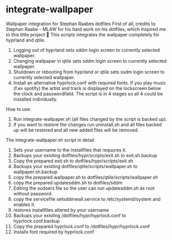 # integrate-wallpaper
Wallpaper integration for Stephan Raabes dotfiles
First of all, credits to Stephan Raabe - ML4W for his hard work on his dotfiles, which inspired me to this little project 🙏
This scripts integrates the wallpaper completely for hyprland and qtile.

1. Logging out of hyprland sets sddm login screen to currently selected wallpaper.
2. Changing wallpaper in qtile sets sddm login screen to currently selected wallpaper.
3. Shutdown or rebooting from hyprland or qtile sets ssdm login screen to currently selected wallpaper.
4. Install an alternative hyprlock.conf with required fonts. If you play music (f.ex spotify) the artist and track is displayed on the lockscreen below the clock and passwordfield.
The script is in 4 stages so all 4 could be installed individually.

How to use:
1. Run integrate-wallpaper.sh (all files changed by the script is backed up).
2. If you want to restore the changes run uninstall.sh and all files backed up will be restored and all new added files will be removed.

The integrate-wallpaper.sh script in detail 
1. Sets your username to the installfiles that requures it.
2. Backups your existing dotfiles/hypr/scripts/exit.sh to exit.sh.backup
3. Copy the prepared exit.sh to dotfiles/hypr/scripts/exit.sh
4. Backups your existing dotfiles/qtile/scripts/wallpaper.sh to wallpaper.sh.backup
5. copy the prepared wallpaper.sh to dotfiles/qtile/scripts/wallpaper.sh
6. copy the prepared updatesddm.sh to dotfiles/sddm
7. Editing the sudoers file so the user can run updatesddm.sh as root without password.
8. copy the servicefile setsddmwall.service to /etc/systemd/system and enables it.
9. restores installfiles altered by your username
10. Backups your existing /dotfiles/hypr/hyprlock.conf to hyprlock.conf.backup
11. Copy the prepared hyprlock.conf to /dotfiles/hypr/hyprlock.conf
12. Installs font required by hyprlock.conf

    
